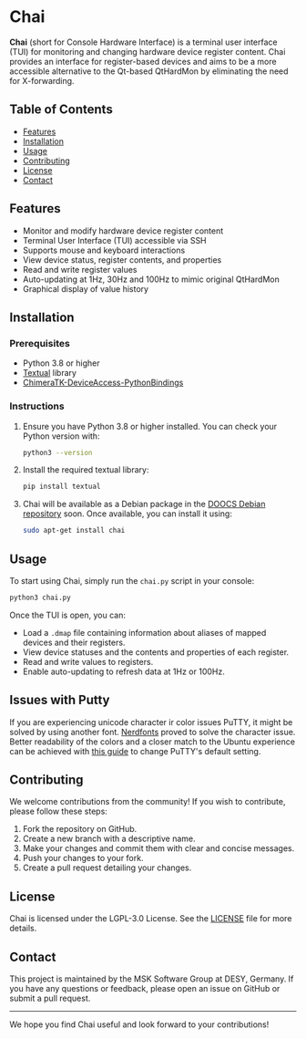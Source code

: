 # Chai

**Chai** (short for Console Hardware Interface) is a terminal user interface (TUI) for monitoring and changing hardware device register content. Chai provides an interface for register-based devices and aims to be a more accessible alternative to the Qt-based QtHardMon by eliminating the need for X-forwarding.

## Table of Contents

- [Features](#features)
- [Installation](#installation)
- [Usage](#usage)
- [Contributing](#contributing)
- [License](#license)
- [Contact](#contact)

## Features

- Monitor and modify hardware device register content
- Terminal User Interface (TUI) accessible via SSH
- Supports mouse and keyboard interactions
- View device status, register contents, and properties
- Read and write register values
- Auto-updating at 1Hz, 30Hz and 100Hz to mimic original QtHardMon
- Graphical display of value history

## Installation

### Prerequisites

- Python 3.8 or higher
- [Textual](https://github.com/Textualize/textual) library
- [ChimeraTK-DeviceAccess-PythonBindings](https://github.com/ChimeraTK/DeviceAccess-PythonBindings)

### Instructions

1. Ensure you have Python 3.8 or higher installed. You can check your Python version with:

    ```sh
    python3 --version
    ```

2. Install the required textual library:

    ```sh
    pip install textual
    ```

3. Chai will be available as a Debian package in the [DOOCS Debian repository](https://xwiki.desy.de/xwiki/bin/view/DOOCS/Documentation/DOOCS%20Installation%20Manual/) soon. Once available, you can install it using:

    ```sh
    sudo apt-get install chai
    ```

## Usage

To start using Chai, simply run the `chai.py` script in your console:

```sh
python3 chai.py
```

Once the TUI is open, you can:

- Load a `.dmap` file containing information about aliases of mapped devices and their registers.
- View device statuses and the contents and properties of each register.
- Read and write values to registers.
- Enable auto-updating to refresh data at 1Hz or 100Hz.

## Issues with Putty

If you are experiencing unicode character ir color issues PuTTY, it might be solved by using another font.
[Nerdfonts](https://www.nerdfonts.com/font-downloads) proved to solve the character issue.
Better readability of the colors and a closer match to the Ubuntu experience can be achieved with [this guide](https://github.com/jblaine/solarized-and-modern-putty) to change PuTTY's default setting.

## Contributing

We welcome contributions from the community! If you wish to contribute, please follow these steps:

1. Fork the repository on GitHub.
2. Create a new branch with a descriptive name.
3. Make your changes and commit them with clear and concise messages.
4. Push your changes to your fork.
5. Create a pull request detailing your changes.

## License

Chai is licensed under the LGPL-3.0 License. See the [LICENSE](LICENSE) file for more details.

## Contact

This project is maintained by the MSK Software Group at DESY, Germany. If you have any questions or feedback, please open an issue on GitHub or submit a pull request.

---

We hope you find Chai useful and look forward to your contributions!
